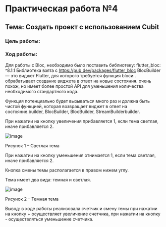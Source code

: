 # Практическая работа №4
## Тема: Создать проект с использованием Cubit
### Цель работы: 

### Ход работы:
Для работы с Bloc, необходимо было поставить библиотеку: flutter_bloc: ^8.1.1 Библиотека взята с https://pub.dev/packages/flutter_bloc
BlocBuilder — это виджет Flutter, для которого требуется функция blocи . обрабатывает создание виджета в ответ на новые состояния. очень похож, но имеет более простой API для уменьшения количества необходимого стандартного кода. 

Функция потенциально будет вызываться много раз и должна быть чистой функцией, которая возвращает виджет в ответ на состояние.builder, BlocBuilder, BlocBuilder, StreamBuilderbuilder.

При нажатии на кнопку увеличения прибавляется 1, если тема светлая, иначе прибавляется 2.


![image](https://user-images.githubusercontent.com/94557992/206558329-b0823aa7-7fcc-4d4e-b5ef-1aa71290d710.png)

Рисунок 1 – Светлая тема

При нажатии на кнопку уменьшения отнимается 1, если тема светлая, иначе прибавляется 2.

Кнопка смены темы располагается в правом нижем углу.

Тема имеет два вида: темная и светлая.


![image](https://user-images.githubusercontent.com/94557992/206558378-f99e2e49-2798-4679-8a5b-45e360985190.png)

Рисунок 2 – Темная тема

Вывод: в ходе работы реализовала счетчик и смену темы при нажатии на кнопку + осуществляет увеличение счетчика, при нажатии на кнопку - осуществляться уменьшение счетчика.
